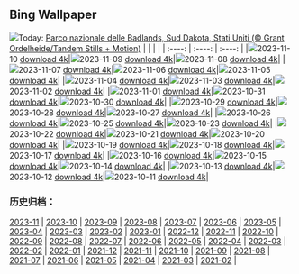 ## Bing Wallpaper
![](https://global.bing.com/th?id=OHR.BadlandsSunrise_IT-IT9035430276_UHD.jpg&w=1000)Today: [Parco nazionale delle Badlands, Sud Dakota, Stati Uniti (© Grant Ordelheide/Tandem Stills + Motion)](https://global.bing.com/th?id=OHR.BadlandsSunrise_IT-IT9035430276_UHD.jpg)
|      |      |      |
| :----: | :----: | :----: |
|![](https://global.bing.com/th?id=OHR.BadlandsSunrise_IT-IT9035430276_UHD.jpg&pid=hp&w=384&h=216&rs=1&c=4)2023-11-10 [download 4k](https://global.bing.com/th?id=OHR.BadlandsSunrise_IT-IT9035430276_UHD.jpg)|![](https://global.bing.com/th?id=OHR.NorwayBirch_IT-IT3144074333_UHD.jpg&pid=hp&w=384&h=216&rs=1&c=4)2023-11-09 [download 4k](https://global.bing.com/th?id=OHR.NorwayBirch_IT-IT3144074333_UHD.jpg)|![](https://global.bing.com/th?id=OHR.ManateeMama_IT-IT1827292679_UHD.jpg&pid=hp&w=384&h=216&rs=1&c=4)2023-11-08 [download 4k](https://global.bing.com/th?id=OHR.ManateeMama_IT-IT1827292679_UHD.jpg)|
|![](https://global.bing.com/th?id=OHR.KirkilaiTower_IT-IT0096866054_UHD.jpg&pid=hp&w=384&h=216&rs=1&c=4)2023-11-07 [download 4k](https://global.bing.com/th?id=OHR.KirkilaiTower_IT-IT0096866054_UHD.jpg)|![](https://global.bing.com/th?id=OHR.LagoPehoe_IT-IT9495444218_UHD.jpg&pid=hp&w=384&h=216&rs=1&c=4)2023-11-06 [download 4k](https://global.bing.com/th?id=OHR.LagoPehoe_IT-IT9495444218_UHD.jpg)|![](https://global.bing.com/th?id=OHR.SilencioSpain_IT-IT5372993928_UHD.jpg&pid=hp&w=384&h=216&rs=1&c=4)2023-11-05 [download 4k](https://global.bing.com/th?id=OHR.SilencioSpain_IT-IT5372993928_UHD.jpg)|
|![](https://global.bing.com/th?id=OHR.BisonSnow_IT-IT6079794906_UHD.jpg&pid=hp&w=384&h=216&rs=1&c=4)2023-11-04 [download 4k](https://global.bing.com/th?id=OHR.BisonSnow_IT-IT6079794906_UHD.jpg)|![](https://global.bing.com/th?id=OHR.ChiantiTuscany_IT-IT9257296555_UHD.jpg&pid=hp&w=384&h=216&rs=1&c=4)2023-11-03 [download 4k](https://global.bing.com/th?id=OHR.ChiantiTuscany_IT-IT9257296555_UHD.jpg)|![](https://global.bing.com/th?id=OHR.DeathValleySalt_IT-IT9897014974_UHD.jpg&pid=hp&w=384&h=216&rs=1&c=4)2023-11-02 [download 4k](https://global.bing.com/th?id=OHR.DeathValleySalt_IT-IT9897014974_UHD.jpg)|
|![](https://global.bing.com/th?id=OHR.HautBarr_IT-IT9951330243_UHD.jpg&pid=hp&w=384&h=216&rs=1&c=4)2023-11-01 [download 4k](https://global.bing.com/th?id=OHR.HautBarr_IT-IT9951330243_UHD.jpg)|![](https://global.bing.com/th?id=OHR.HalloweenPorchAI_IT-IT0209206965_UHD.jpg&pid=hp&w=384&h=216&rs=1&c=4)2023-10-31 [download 4k](https://global.bing.com/th?id=OHR.HalloweenPorchAI_IT-IT0209206965_UHD.jpg)|![](https://global.bing.com/th?id=OHR.AutumnRaven_IT-IT0004951220_UHD.jpg&pid=hp&w=384&h=216&rs=1&c=4)2023-10-30 [download 4k](https://global.bing.com/th?id=OHR.AutumnRaven_IT-IT0004951220_UHD.jpg)|
|![](https://global.bing.com/th?id=OHR.LangheItaly_IT-IT0113842370_UHD.jpg&pid=hp&w=384&h=216&rs=1&c=4)2023-10-29 [download 4k](https://global.bing.com/th?id=OHR.LangheItaly_IT-IT0113842370_UHD.jpg)|![](https://global.bing.com/th?id=OHR.FiveWinds_IT-IT3588998900_UHD.jpg&pid=hp&w=384&h=216&rs=1&c=4)2023-10-28 [download 4k](https://global.bing.com/th?id=OHR.FiveWinds_IT-IT3588998900_UHD.jpg)|![](https://global.bing.com/th?id=OHR.OldBridgeSkye_IT-IT3352647362_UHD.jpg&pid=hp&w=384&h=216&rs=1&c=4)2023-10-27 [download 4k](https://global.bing.com/th?id=OHR.OldBridgeSkye_IT-IT3352647362_UHD.jpg)|
|![](https://global.bing.com/th?id=OHR.ViennaAutumn_IT-IT9164239542_UHD.jpg&pid=hp&w=384&h=216&rs=1&c=4)2023-10-26 [download 4k](https://global.bing.com/th?id=OHR.ViennaAutumn_IT-IT9164239542_UHD.jpg)|![](https://global.bing.com/th?id=OHR.GrandStaircase_IT-IT8917709693_UHD.jpg&pid=hp&w=384&h=216&rs=1&c=4)2023-10-25 [download 4k](https://global.bing.com/th?id=OHR.GrandStaircase_IT-IT8917709693_UHD.jpg)|![](https://global.bing.com/th?id=OHR.SanGiorgioMaggiore_IT-IT9222946405_UHD.jpg&pid=hp&w=384&h=216&rs=1&c=4)2023-10-23 [download 4k](https://global.bing.com/th?id=OHR.SanGiorgioMaggiore_IT-IT9222946405_UHD.jpg)|
|![](https://global.bing.com/th?id=OHR.AstoriaBridge_IT-IT7575959627_UHD.jpg&pid=hp&w=384&h=216&rs=1&c=4)2023-10-22 [download 4k](https://global.bing.com/th?id=OHR.AstoriaBridge_IT-IT7575959627_UHD.jpg)|![](https://global.bing.com/th?id=OHR.PersepolisRelief_IT-IT7224171772_UHD.jpg&pid=hp&w=384&h=216&rs=1&c=4)2023-10-21 [download 4k](https://global.bing.com/th?id=OHR.PersepolisRelief_IT-IT7224171772_UHD.jpg)|![](https://global.bing.com/th?id=OHR.PygmySloth_IT-IT6815817585_UHD.jpg&pid=hp&w=384&h=216&rs=1&c=4)2023-10-20 [download 4k](https://global.bing.com/th?id=OHR.PygmySloth_IT-IT6815817585_UHD.jpg)|
|![](https://global.bing.com/th?id=OHR.WaterLilyVietnam_IT-IT8076028570_UHD.jpg&pid=hp&w=384&h=216&rs=1&c=4)2023-10-19 [download 4k](https://global.bing.com/th?id=OHR.WaterLilyVietnam_IT-IT8076028570_UHD.jpg)|![](https://global.bing.com/th?id=OHR.KodiakAlaska_IT-IT8488894073_UHD.jpg&pid=hp&w=384&h=216&rs=1&c=4)2023-10-18 [download 4k](https://global.bing.com/th?id=OHR.KodiakAlaska_IT-IT8488894073_UHD.jpg)|![](https://global.bing.com/th?id=OHR.SpreadsheetDay_IT-IT8741983462_UHD.jpg&pid=hp&w=384&h=216&rs=1&c=4)2023-10-17 [download 4k](https://global.bing.com/th?id=OHR.SpreadsheetDay_IT-IT8741983462_UHD.jpg)|
|![](https://global.bing.com/th?id=OHR.GoldenEnchantments_IT-IT9162658563_UHD.jpg&pid=hp&w=384&h=216&rs=1&c=4)2023-10-16 [download 4k](https://global.bing.com/th?id=OHR.GoldenEnchantments_IT-IT9162658563_UHD.jpg)|![](https://global.bing.com/th?id=OHR.AutumnHedgehog_IT-IT1498595438_UHD.jpg&pid=hp&w=384&h=216&rs=1&c=4)2023-10-15 [download 4k](https://global.bing.com/th?id=OHR.AutumnHedgehog_IT-IT1498595438_UHD.jpg)|![](https://global.bing.com/th?id=OHR.RingEclipse_IT-IT1853781586_UHD.jpg&pid=hp&w=384&h=216&rs=1&c=4)2023-10-14 [download 4k](https://global.bing.com/th?id=OHR.RingEclipse_IT-IT1853781586_UHD.jpg)|
|![](https://global.bing.com/th?id=OHR.PerugiaFountainEurochocolate_IT-IT7296572620_UHD.jpg&pid=hp&w=384&h=216&rs=1&c=4)2023-10-13 [download 4k](https://global.bing.com/th?id=OHR.PerugiaFountainEurochocolate_IT-IT7296572620_UHD.jpg)|![](https://global.bing.com/th?id=OHR.IdahoBarn_IT-IT0454477337_UHD.jpg&pid=hp&w=384&h=216&rs=1&c=4)2023-10-12 [download 4k](https://global.bing.com/th?id=OHR.IdahoBarn_IT-IT0454477337_UHD.jpg)|![](https://global.bing.com/th?id=OHR.JohnDayFossil_IT-IT9653915961_UHD.jpg&pid=hp&w=384&h=216&rs=1&c=4)2023-10-11 [download 4k](https://global.bing.com/th?id=OHR.JohnDayFossil_IT-IT9653915961_UHD.jpg)|

### 历史归档：
[2023-11](https://github.com/niumoo/bing-wallpaper/tree/main/picture/2023-11/) | [2023-10](https://github.com/niumoo/bing-wallpaper/tree/main/picture/2023-10/) | [2023-09](https://github.com/niumoo/bing-wallpaper/tree/main/picture/2023-09/) | [2023-08](https://github.com/niumoo/bing-wallpaper/tree/main/picture/2023-08/) | [2023-07](https://github.com/niumoo/bing-wallpaper/tree/main/picture/2023-07/) | [2023-06](https://github.com/niumoo/bing-wallpaper/tree/main/picture/2023-06/) | [2023-05](https://github.com/niumoo/bing-wallpaper/tree/main/picture/2023-05/) | [2023-04](https://github.com/niumoo/bing-wallpaper/tree/main/picture/2023-04/) | 
[2023-03](https://github.com/niumoo/bing-wallpaper/tree/main/picture/2023-03/) | [2023-02](https://github.com/niumoo/bing-wallpaper/tree/main/picture/2023-02/) | [2023-01](https://github.com/niumoo/bing-wallpaper/tree/main/picture/2023-01/) | [2022-12](https://github.com/niumoo/bing-wallpaper/tree/main/picture/2022-12/) | [2022-11](https://github.com/niumoo/bing-wallpaper/tree/main/picture/2022-11/) | [2022-10](https://github.com/niumoo/bing-wallpaper/tree/main/picture/2022-10/) | [2022-09](https://github.com/niumoo/bing-wallpaper/tree/main/picture/2022-09/) | [2022-08](https://github.com/niumoo/bing-wallpaper/tree/main/picture/2022-08/) | 
[2022-07](https://github.com/niumoo/bing-wallpaper/tree/main/picture/2022-07/) | [2022-06](https://github.com/niumoo/bing-wallpaper/tree/main/picture/2022-06/) | [2022-05](https://github.com/niumoo/bing-wallpaper/tree/main/picture/2022-05/) | [2022-04](https://github.com/niumoo/bing-wallpaper/tree/main/picture/2022-04/) | [2022-03](https://github.com/niumoo/bing-wallpaper/tree/main/picture/2022-03/) | [2022-02](https://github.com/niumoo/bing-wallpaper/tree/main/picture/2022-02/) | [2022-01](https://github.com/niumoo/bing-wallpaper/tree/main/picture/2022-01/) | [2021-12](https://github.com/niumoo/bing-wallpaper/tree/main/picture/2021-12/) | 
[2021-11](https://github.com/niumoo/bing-wallpaper/tree/main/picture/2021-11/) | [2021-10](https://github.com/niumoo/bing-wallpaper/tree/main/picture/2021-10/) | [2021-09](https://github.com/niumoo/bing-wallpaper/tree/main/picture/2021-09/) | [2021-08](https://github.com/niumoo/bing-wallpaper/tree/main/picture/2021-08/) | [2021-07](https://github.com/niumoo/bing-wallpaper/tree/main/picture/2021-07/) | [2021-06](https://github.com/niumoo/bing-wallpaper/tree/main/picture/2021-06/) | [2021-05](https://github.com/niumoo/bing-wallpaper/tree/main/picture/2021-05/) | [2021-04](https://github.com/niumoo/bing-wallpaper/tree/main/picture/2021-04/) | 
[2021-03](https://github.com/niumoo/bing-wallpaper/tree/main/picture/2021-03/) | [2021-02](https://github.com/niumoo/bing-wallpaper/tree/main/picture/2021-02/) | 